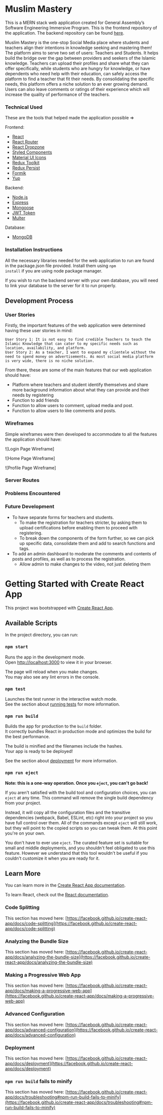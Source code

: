 # Muslim Mastery

This is a MERN stack web application created for General Assembly’s Software Engineering Immersive Program. This is the frontend repository of the application. The backend repository can be found [here](https://github.com/MidziRibery/ga-project4-BE).

Muslim Mastery is the one-stop Social Media place where students and teachers align their intentions in knowledge seeking and mastering them! The platform aims to serve two set of users: Teachers and Students. It helps build the bridge over the gap between providers and seekers of the Islamic knowledge. Teachers can upload their profiles and share what they can offer specifically, while students who are hungry for knowledge, or have dependents who need help with their education, can safely access the platform to find a teacher that fit their needs. By consolidating the specific needs, this platform offers a niche solution to an ever growing demand. Users can also leave comments or ratings of their experience which will increase the quality of performance of the teachers.

### Technical Used

These are the tools that helped made the application possible =>

Frontend:

- [React](https://reactjs.org/)
- [React Router](https://reactrouter.com/en/main)
- [React Dropzone](https://react-dropzone.js.org/)
- [Styled Components](https://styled-components.com/)
- [Material UI Icons](https://mui.com/material-ui/material-icons/)
- [Redux Toolkit](https://redux-toolkit.js.org/)
- [Redux Persist](https://www.npmjs.com/package/redux-persist)
- [Formik](https://formik.org/)
- [Yup](https://www.npmjs.com/package/yup)

Backend:

- [Node.js](https://nodejs.org/en/)
- [Express](https://expressjs.com/)
- [Mongoose](https://mongoosejs.com/)
- [JWT Token](https://jwt.io/)
- [Multer](https://www.npmjs.com/package/multer)

Database:

- [MongoDB](https://www.mongodb.com/home)

### Installation Instructions

All the necessary libraries needed for the web application to run are found in the package.json file provided. Install them using <code>npm install</code> if you are using node package manager.

If you wish to run the backend server with your own database, you will need to link your database to the server for it to run properly.

## Development Process

### User Stories

Firstly, the important features of the web application were determined having these user stories in mind:

    User Story 1: It is not easy to find credible Teachers to teach the Islamic Knowledge that can cater to my specific needs such as location, availability, and platform.
    User Story 2: As a teacher, I want to expand my clientele without the need to spend money on advertisements. As most social media platform is very wide, there is no niche solution.

From there, these are some of the main features that our web application should have:

- Platform where teachers and student identify themselves and share more background information about what they can provide and their needs by registering
- Function to add friends
- Function to allow users to comment, upload media and post.
- Function to allow users to like comments and posts.

### Wireframes

Simple wireframes were then developed to accommodate to all the features the application should have:

![Login Page Wireframe]

![Home Page Wireframe]

![Profile Page Wireframe]

### Server Routes

### Problems Encountered

### Future Development

- To have separate forms for teachers and students.
  - To make the registration for teachers stricter, by asking them to upload certifications before enabling them to proceed with registering.
  - To break down the components of the form further, so we can pick up specific data, consolidate them and add to search functions and tags.
- To add an admin dashboard to moderate the comments and contents of posts and profiles, as well as to process the registration.
  - Allow admin to make changes to the video, not just deleting them

# Getting Started with Create React App

This project was bootstrapped with [Create React App](https://github.com/facebook/create-react-app).

## Available Scripts

In the project directory, you can run:

### `npm start`

Runs the app in the development mode.\
Open [http://localhost:3000](http://localhost:3000) to view it in your browser.

The page will reload when you make changes.\
You may also see any lint errors in the console.

### `npm test`

Launches the test runner in the interactive watch mode.\
See the section about [running tests](https://facebook.github.io/create-react-app/docs/running-tests) for more information.

### `npm run build`

Builds the app for production to the `build` folder.\
It correctly bundles React in production mode and optimizes the build for the best performance.

The build is minified and the filenames include the hashes.\
Your app is ready to be deployed!

See the section about [deployment](https://facebook.github.io/create-react-app/docs/deployment) for more information.

### `npm run eject`

**Note: this is a one-way operation. Once you `eject`, you can't go back!**

If you aren't satisfied with the build tool and configuration choices, you can `eject` at any time. This command will remove the single build dependency from your project.

Instead, it will copy all the configuration files and the transitive dependencies (webpack, Babel, ESLint, etc) right into your project so you have full control over them. All of the commands except `eject` will still work, but they will point to the copied scripts so you can tweak them. At this point you're on your own.

You don't have to ever use `eject`. The curated feature set is suitable for small and middle deployments, and you shouldn't feel obligated to use this feature. However we understand that this tool wouldn't be useful if you couldn't customize it when you are ready for it.

## Learn More

You can learn more in the [Create React App documentation](https://facebook.github.io/create-react-app/docs/getting-started).

To learn React, check out the [React documentation](https://reactjs.org/).

### Code Splitting

This section has moved here: [https://facebook.github.io/create-react-app/docs/code-splitting](https://facebook.github.io/create-react-app/docs/code-splitting)

### Analyzing the Bundle Size

This section has moved here: [https://facebook.github.io/create-react-app/docs/analyzing-the-bundle-size](https://facebook.github.io/create-react-app/docs/analyzing-the-bundle-size)

### Making a Progressive Web App

This section has moved here: [https://facebook.github.io/create-react-app/docs/making-a-progressive-web-app](https://facebook.github.io/create-react-app/docs/making-a-progressive-web-app)

### Advanced Configuration

This section has moved here: [https://facebook.github.io/create-react-app/docs/advanced-configuration](https://facebook.github.io/create-react-app/docs/advanced-configuration)

### Deployment

This section has moved here: [https://facebook.github.io/create-react-app/docs/deployment](https://facebook.github.io/create-react-app/docs/deployment)

### `npm run build` fails to minify

This section has moved here: [https://facebook.github.io/create-react-app/docs/troubleshooting#npm-run-build-fails-to-minify](https://facebook.github.io/create-react-app/docs/troubleshooting#npm-run-build-fails-to-minify)
